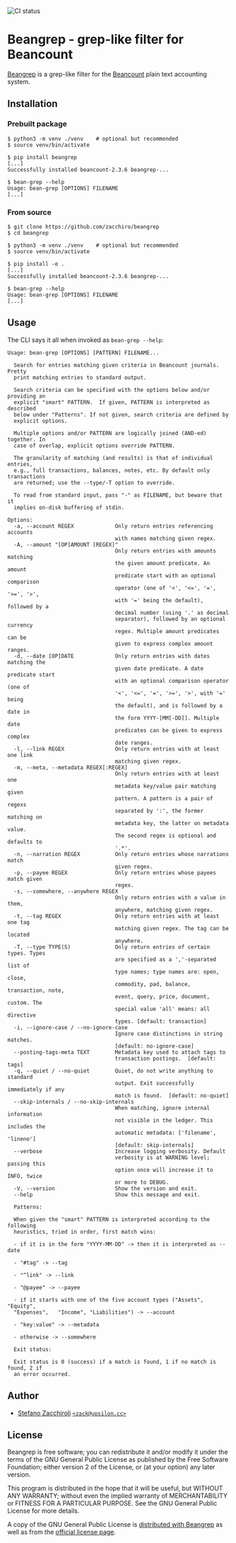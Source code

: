 ![CI status](https://github.com/zacchiro/beangrep/actions/workflows/python-package.yml/badge.svg)


Beangrep - grep-like filter for Beancount
=========================================

[Beangrep][beangrep-home] is a grep-like filter for the [Beancount][beancount-home] plain text accounting system.

[beangrep-home]: https://github.com/zacchiro/beangrep
[beancount-home]: http://beancount.github.io/


Installation
------------

### Prebuilt package

```console
$ python3 -m venv ./venv    # optional but recommended
$ source venv/bin/activate

$ pip install beangrep
[...]
Successfully installed beancount-2.3.6 beangrep-...

$ bean-grep --help
Usage: bean-grep [OPTIONS] FILENAME
[...]
```

### From source

```console
$ git clone https://github.com/zacchiro/beangrep
$ cd beangrep

$ python3 -m venv ./venv    # optional but recommended
$ source venv/bin/activate

$ pip install -e .
[...]
Successfully installed beancount-2.3.6 beangrep-...

$ bean-grep --help
Usage: bean-grep [OPTIONS] FILENAME
[...]
```


Usage
-----

The CLI says it all when invoked as `bean-grep --help`:

```
Usage: bean-grep [OPTIONS] [PATTERN] FILENAME...

  Search for entries matching given criteria in Beancount journals. Pretty
  print matching entries to standard output.

  Search criteria can be specified with the options below and/or providing an
  explicit "smart" PATTERN.  If given, PATTERN is interpreted as described
  below under "Patterns". If not given, search criteria are defined by
  explicit options.

  Multiple options and/or PATTERN are logically joined (AND-ed) together. In
  case of overlap, explicit options override PATTERN.

  The granularity of matching (and results) is that of individual entries,
  e.g., full transactions, balances, notes, etc. By default only transactions
  are returned; use the --type/-T option to override.

  To read from standard input, pass "-" as FILENAME, but beware that it
  implies on-disk buffering of stdin.

Options:
  -a, --account REGEX             Only return entries referencing accounts
                                  with names matching given regex.
  -A, --amount "[OP]AMOUNT [REGEX]"
                                  Only return entries with amounts matching
                                  the given amount predicate. An amount
                                  predicate start with an optional comparison
                                  operator (one of '<', '<=', '=', '>=', '>',
                                  with '=' being the default), followed by a
                                  decimal number (using '.' as decimal
                                  separator), followed by an optional currency
                                  regex. Multiple amount predicates can be
                                  given to express complex amount ranges.
  -d, --date [OP]DATE             Only return entries with dates matching the
                                  given date predicate. A date predicate start
                                  with an optional comparison operator (one of
                                  '<', '<=', '=', '>=', '>', with '=' being
                                  the default), and is followed by a date in
                                  the form YYYY-[MM[-DD]]. Multiple date
                                  predicates can be given to express complex
                                  date ranges.
  -l, --link REGEX                Only return entries with at least one link
                                  matching given regex.
  -m, --meta, --metadata REGEX[:REGEX]
                                  Only return entries with at least one
                                  metadata key/value pair matching given
                                  pattern. A pattern is a pair of regexs
                                  separated by ':', the former matching on
                                  metadata key, the latter on metadata value.
                                  The second regex is optional and defaults to
                                  '.*'.
  -n, --narration REGEX           Only return entries whose narrations match
                                  given regex.
  -p, --payee REGEX               Only return entries whose payees match given
                                  regex.
  -s, --somewhere, --anywhere REGEX
                                  Only return entries with a value in them,
                                  anywhere, matching given regex.
  -t, --tag REGEX                 Only return entries with at least one tag
                                  matching given regex. The tag can be located
                                  anywhere.
  -T, --type TYPE(S)              Only return entries of certain types. Types
                                  are specified as a ','-separated list of
                                  type names; type names are: open, close,
                                  commodity, pad, balance, transaction, note,
                                  event, query, price, document, custom. The
                                  special value 'all' means: all directive
                                  types. [default: transaction]
  -i, --ignore-case / --no-ignore-case
                                  Ignore case distinctions in string matches.
                                  [default: no-ignore-case]
  --posting-tags-meta TEXT        Metadata key used to attach tags to
                                  transaction postings.  [default: tags]
  -q, --quiet / --no-quiet        Quiet, do not write anything to standard
                                  output. Exit successfully immediately if any
                                  match is found.  [default: no-quiet]
  --skip-internals / --no-skip-internals
                                  When matching, ignore internal information
                                  not visible in the ledger. This includes the
                                  automatic metadata: ['filename', 'lineno']
                                  [default: skip-internals]
  --verbose                       Increase logging verbosity. Default
                                  verbosity is at WARNING level; passing this
                                  option once will increase it to INFO, twice
                                  or more to DEBUG.
  -V, --version                   Show the version and exit.
  --help                          Show this message and exit.

  Patterns:

  When given the "smart" PATTERN is interpreted according to the following
  heuristics, tried in order, first match wins:

  - if it is in the form "YYYY-MM-DD" -> then it is interpreted as --date

  - "#tag" -> --tag

  - "^link" -> --link

  - "@payee" -> --payee

  - if it starts with one of the five account types ("Assets", "Equity",
  "Expenses",   "Income", "Liabilities") -> --account

  - "key:value" -> --metadata

  - otherwise -> --somewhere

  Exit status:

  Exit status is 0 (success) if a match is found, 1 if no match is found, 2 if
  an error occurred.
```


Author
------

* [Stefano Zacchiroli][zack-home] [`<zack@upsilon.cc>`][zack-email]

[zack-home]: https://upsilon.cc/~zack
[zack-email]: mailto:zack@upsilon.cc


License
-------

Beangrep is free software; you can redistribute it and/or modify it under the
terms of the GNU General Public License as published by the Free Software
Foundation; either version 2 of the License, or (at your option) any later
version.

This program is distributed in the hope that it will be useful, but WITHOUT ANY
WARRANTY; without even the implied warranty of MERCHANTABILITY or FITNESS FOR A
PARTICULAR PURPOSE.  See the GNU General Public License for more details.

A copy of the GNU General Public License is [distributed with Beangrep][gpl2-here]
as well as from the [official license page][gpl2-home].

[gpl2-here]: https://github.com/zacchiro/beangrep/blob/main/LICENSE-GPL-2.0-or-later
[gpl2-home]: https://www.gnu.org/licenses/old-licenses/gpl-2.0.en.html
